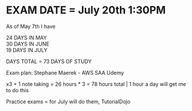 # EXAM DATE = July 20th 1:30PM
As of May 7th I have 

24 DAYS IN MAY
<br>
30 DAYS IN JUNE
<br>
19 DAYS IN JULY

DAYS TOTAL = 73 DAYS OF STUDY

Exam plan: Stephane Maerek - AWS SAA Udemy

x3 + 1 note taking = 26 hours * 3 = 78 hours total | 1 hour a day will get me to do this 

Practice exams = for July will do them, TutorialDojo


